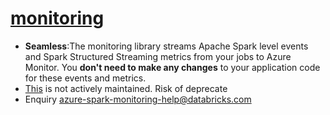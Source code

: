# [monitoring](https://learn.microsoft.com/en-us/azure/architecture/databricks-monitoring/)
- **Seamless**:The monitoring library streams Apache Spark level events and Spark Structured Streaming metrics from your jobs to Azure Monitor. You **don't need to make any changes** to your application code for these events and metrics.
- [This](https://github.com/mspnp/spark-monitoring) is not actively maintained. Risk of deprecate
- Enquiry azure-spark-monitoring-help@databricks.com




